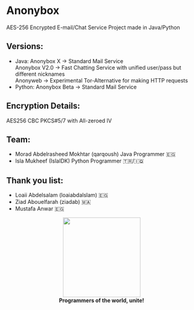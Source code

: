 # Anonybox
AES-256 Encrypted E-mail/Chat Service Project made in Java/Python

## Versions:
- Java:
Anonybox X -> Standard Mail Service<br>
Anonybox V2.0 -> Fast Chatting Service with unified user/pass but different nicknames<br>
Anonyweb -> Experimental Tor-Alternative for making HTTP requests
- Python:
Anonybox Beta -> Standard Mail Service

## Encryption Details:
AES256 CBC PKCS#5/7 with All-zeroed IV

## Team:
* Morad Abdelrasheed Mokhtar (qarqoush) Java Programmer 🇪🇬
* Isla Mukheef (IslaIDK) Python Programmer 🇹🇷/🇮🇶

## Thank you list:
* Loaii Abdelsalam (loaiabdalslam) 🇪🇬
* Ziad Abouelfarah (ziadab) 🇲🇦
* Mustafa Anwar 🇪🇬

<p align="center">
<img width="205" height="210" src="https://i.ya-webdesign.com/images/badge-transparent-communist-1.png">
<br>
<b>Programmers of the world, unite!</b>
</p>
